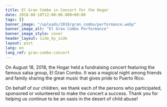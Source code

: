 ```yaml
---
title: El Gran Combo in Concert for the Hogar
date: 2018-08-18T12:00:00.000+00:00
tags: []
banner_image: "/uploads/2018/gran_combo/performance.webp"
banner_image_alt: "El Gran Combo Performance"
banner_image_style: cover
header_layout: side_by_side
layout: post
lang: en
lang_ref: gran-combo-concert
---
```

On August 18, 2018, the Hogar held a fundraising concert featuring the famous salsa group, El Gran Combo. It was a magical night among friends and family sharing the great music that gives pride to Puerto Rico.

On behalf of our children, we thank each of the persons who participated, sponsored or volunteered to make the concert a success. Thank you for helping us continue to be an oasis in the desert of child abuse!
